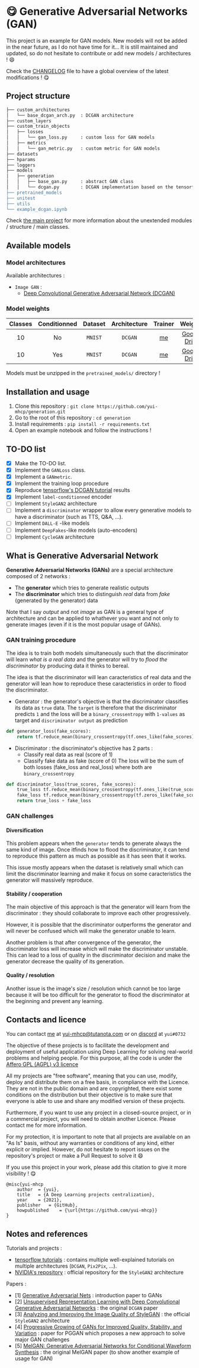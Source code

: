 # :yum: Generative Adversarial Networks (GAN)

This project is an example for GAN models. New models will not be added in the near future, as I do not have time for it... It is still maintained and updated, so do not hesitate to contribute or add new models / architectures ! :smile:

Check the [CHANGELOG](https://github.com/yui-mhcp/yui-mhcp/blob/main/CHANGELOG.md) file to have a global overview of the latest modifications ! :yum:

## Project structure

```bash
├── custom_architectures
│   └── base_dcgan_arch.py  : DCGAN architecture
├── custom_layers
├── custom_train_objects
│   ├── losses
│   │   └── gan_loss.py     : custom loss for GAN models
│   ├── metrics
│   │   └── gan_metric.py   : custom metric for GAN models
├── datasets
├── hparams
├── loggers
├── models
│   ├── generation
│   │   ├── base_gan.py     : abstract GAN class
│   │   └── dcgan.py        : DCGAN implementation based on the tensorflow's tutorial
├── pretrained_models
├── unitest
├── utils
└── example_dcgan.ipynb
```

Check [the main project](https://github.com/yui-mhcp/base_dl_project) for more information about the unextended modules / structure / main classes. 

## Available models

### Model architectures

Available architectures : 
- `Image GAN` :
    - [Deep Convolutional Generative Adversarial Network (DCGAN)](https://arxiv.org/abs/1511.06434v2)

### Model weights

| Classes   | Conditionned  | Dataset   | Architecture  | Trainer   | Weights   |
| :-------: | :-----------: | :-------: | :-----------: | :-------: | :-------: |
| 10        | No            | `MNIST`   | `DCGAN`       | [me](https://github.com/yui-mhcp) | [Google Drive](https://drive.google.com/file/d/1iaj1d8dP8OdYdyNFiSEYEMPCI1Acu04m/view?usp=sharing)  | 
| 10        | Yes           | `MNIST`   | `DCGAN`       | [me](https://github.com/yui-mhcp) | [Google Drive](https://drive.google.com/file/d/1Do8pPhAIMpxty4-stAcfsrrJgMZLVR7K/view?usp=sharing)  | 

Models must be unzipped in the `pretrained_models/` directory !

## Installation and usage

1. Clone this repository : `git clone https://github.com/yui-mhcp/generation.git`
2. Go to the root of this repository : `cd generation`
3. Install requirements : `pip install -r requirements.txt`
4. Open an example notebook and follow the instructions !


## TO-DO list

- [x] Make the TO-DO list.
- [x] Implement the `GANLoss` class.
- [x] Implement a `GANmetric`.
- [x] Implement the training loop procedure
- [x] Reproduce [tensorflow's DCGAN tutorial](https://www.tensorflow.org/tutorials/generative/dcgan) results
- [x] Implement `label-conditionned` encoder
- [ ] Implement `StyleGAN2` architecture
- [ ] Implement a `discriminator` wrapper to allow every generative models to have a discriminator (such as TTS, Q&A, ...). 
- [ ] Implement `DALL-E` -like models
- [ ] Implement `DeepFakes`-like models (auto-encoders)
- [ ] Implement `CycleGAN` architecture

## What is Generative Adversarial Network

**Generative Adversarial Networks (GANs)** are a special architecture composed of 2 networks : 
- The **generator** which tries to generate realistic outputs
- The **discriminator** which tries to distinguish *real* data from *fake* (generated by the generator) data

Note that I say *output* and not *image* as GAN is a general type of architecture and can be applied to whathever you want and not only to generate images (even if it is the most popular usage of GANs). 

### GAN training procedure

The idea is to train both models simultaneously such that the discriminator will learn *what is a real data* and the generator will try to *flood the discriminator* by producing data it thinks to bereal.

The idea is that the discriminator will lean caracteristics of real data and the generator will lean how to reproduce these caracteristics in order to flood the discriminator.


- Generator : the generator's objective is that the discriminator classifies its data as `true` data. The `target` is therefore that the discriminator predicts `1` and the loss will be a `binary_crossentropy` with `1-values` as target and `discriminator output` as prediction
```python
def generator_loss(fake_scores):
    return tf.reduce_mean(binary_crossentropy(tf.ones_like(fake_scores), fake_scores))
```

- Discriminator : the discriminator's objective has 2 parts : 
    - Classify real data as real (score of 1)
    - Classify fake data as fake (score of 0)
The loss will be the sum of both losses (fake_loss and real_loss) where both are `binary_crossentropy`
```python
def discriminator_loss(true_scores, fake_scores):
    true_loss tf.reduce_mean(binary_crossentropy(tf.ones_like(true_scores), true_scores))
    fake_loss tf.reduce_mean(binary_crossentropy(tf.zeros_like(fake_scores), fake_scores))
    return true_loss + fake_loss
```


### GAN challenges

#### Diversification

This problem appears when the `generator` tends to generate always the same kind of image. Once itfinds how to flood the discriminator, it can tend to reproduce this pattern as much as possible as it has seen that it works. 

This issue mostly appears when the dataset is relatively small which can limit the discriminator learning and make it focus on some caracteristics the generator will massively reproduce. 

#### Stability / cooperation

The main objective of this approach is that the generator will learn from the discriminator : they should collaborate to improve each other progressively. 

However, it is possible that the discriminator outperforms the generator and will never be confused which will make the generator unable to learn. 

Another problem is that after convergence of the generator, the discriminator loss will increase which will make the discriminator unstable. This can lead to a loss of quality in the discriminator decision and make the generator decrease the quality of its generation. 

#### Quality / resolution

Another issue is the  image's size / resolution which cannot be too large because it will be too difficult for the generator to flood the discriminator at the beginning and prevent any learning. 



## Contacts and licence

You can contact [me](https://github.com/yui-mhcp) at yui-mhcp@tutanota.com or on [discord](https://discord.com) at `yui#0732`

The objective of these projects is to facilitate the development and deployment of useful application using Deep Learning for solving real-world problems and helping people. 
For this purpose, all the code is under the [Affero GPL (AGPL) v3 licence](LICENCE)

All my projects are "free software", meaning that you can use, modify, deploy and distribute them on a free basis, in compliance with the Licence. They are not in the public domain and are copyrighted, there exist some conditions on the distribution but their objective is to make sure that everyone is able to use and share any modified version of these projects. 

Furthermore, if you want to use any project in a closed-source project, or in a commercial project, you will need to obtain another Licence. Please contact me for more information. 

For my protection, it is important to note that all projects are available on an "As Is" basis, without any warranties or conditions of any kind, either explicit or implied. However, do not hesitate to report issues on the repository's project or make a Pull Request to solve it :smile: 

If you use this project in your work, please add this citation to give it more visibility ! :yum:

```
@misc{yui-mhcp
    author  = {yui},
    title   = {A Deep Learning projects centralization},
    year    = {2021},
    publisher   = {GitHub},
    howpublished    = {\url{https://github.com/yui-mhcp}}
}
```

## Notes and references

Tutorials and projects : 
- [tensorflow tutorials](https://www.tensorflow.org/tutorials/generative/dcgan) : contains multiple well-explained tutorials on multiple architectures (`DCGAN`, `Pix2Pix`, ...). 
- [NVIDIA's repository](https://github.com/NVlabs/stylegan2) : official repository for the `StyleGAN2` architecture

Papers : 
- [1] [Generative Adversarial Nets](https://papers.nips.cc/paper/2014/file/5ca3e9b122f61f8f06494c97b1afccf3-Paper.pdf) : introduction paper to GANs
- [2] [Unsupervised Representation Learning with Deep Convolutional Generative Adversarial Networks](https://arxiv.org/abs/1511.06434v2) : the original `DCGAN` paper
- [3] [Analyzing and Improving the Image Quality of StyleGAN](https://arxiv.org/abs/1912.04958) : the official `StyleGAN2` architecture
- [4] [Progressive Growing of GANs for Improved Quality, Stability, and Variation](https://arxiv.org/abs/1710.10196) : paper for PGGAN which proposes a new approach to solve major GAN challenges
- [5] [MelGAN: Generative Adversarial Networks for Conditional Waveform Synthesis](https://arxiv.org/abs/1910.06711v1) : the original MelGAN paper (to show another example of usage for GAN)
